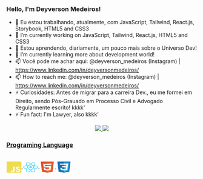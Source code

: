 ### Hello, I'm Deyverson Medeiros!

- 🔭 Eu estou trabalhando, atualmente, com JavaScript, Tailwind, React.js, Storybook, HTML5 and CSS3
- 🔭 I’m currently working on JavaScript, Tailwind, React.js, HTML5 and CSS3
- 🌱 Estou aprendendo, diariamente, um pouco mais sobre o Universo Dev!
- 🌱 I’m currently learning more about development world!
- 📫 Você pode me achar aqui: @deyverson_medeiros (Instagram) | https://www.linkedin.com/in/deyversonmedeiros/
- 📫 How to reach me: @deyverson_medeiros (Instagram) | https://www.linkedin.com/in/deyversonmedeiros/
- ⚡ Curiosidades: Antes de migrar para a carreira Dev., eu me formei em Direito, sendo Pós-Grauado em Processo Civil e Advogado Regularmente escrito! kkkk'
- ⚡ Fun fact: I'm Lawyer, also kkkk'

<div align="center">
  <a href="https://github.com/d3Yv3r">
  <img height="150em" src="https://github-readme-stats.vercel.app/api?username=d3Yv3r&show_icons=true&theme=merko&include_all_commits=true&count_private=true"/>
  <img height="150em" src="https://github-readme-stats.vercel.app/api/top-langs/?username=d3Yv3r&layout=compact&langs_count=7&theme=merko"/>
</div>

### Programing Language

<div style="display: inline_block"><br>
  <img align="center" alt="d3Yv3r-Js" height="30" width="40" src="https://raw.githubusercontent.com/devicons/devicon/master/icons/javascript/javascript-plain.svg">
  <img align="center" alt="d3Yv3r-React" height="30" width="40" src="https://raw.githubusercontent.com/devicons/devicon/master/icons/react/react-original.svg">
  <img align="center" alt="d3Yv3r-HTML" height="30" width="40" src="https://raw.githubusercontent.com/devicons/devicon/master/icons/html5/html5-original.svg">
  <img align="center" alt="d3Yv3r-CSS" height="30" width="40" src="https://raw.githubusercontent.com/devicons/devicon/master/icons/css3/css3-original.svg">
</div>
